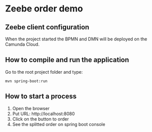 # Zeebe order demo

## Zeebe client configuration

When the project started the BPMN and DMN will be deployed on the Camunda Cloud.

## How to compile and run the application

Go to the root project folder and type:
```
mvn spring-boot:run
```

## How to start a process

1. Open the browser
2. Put URL: http://localhost:8080
3. Click on the button to order
4. See the splitted order on spring boot console 
